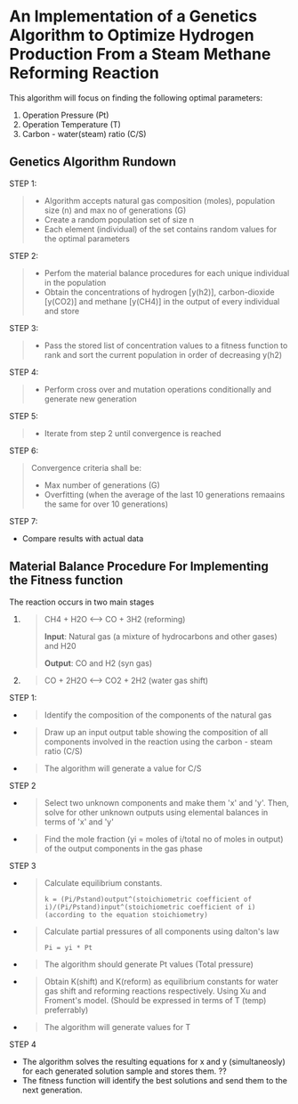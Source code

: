 # An Implementation of a Genetics Algorithm to Optimize Hydrogen Production From a Steam Methane Reforming Reaction

This algorithm will focus on finding the following optimal parameters:
1. Operation Pressure (Pt)
2. Operation Temperature (T)
3. Carbon - water(steam) ratio (C/S)

## Genetics Algorithm Rundown

STEP 1:
> - Algorithm accepts natural gas composition (moles), population size (n) and max no of generations (G)
> -  Create a random population set of size n
> -  Each element (individual) of the set contains random values for the optimal parameters

STEP 2:
> - Perfom the material balance procedures for each unique individual in the population
> - Obtain the concentrations of hydrogen [y(h2)], carbon-dioxide [y(CO2)] and methane [y(CH4)] in the output of every individual and store

STEP 3:
> - Pass the stored list of concentration values to a fitness function to rank and sort the current population in order of decreasing y(h2)

STEP 4:
> - Perform cross over and mutation operations conditionally and generate new generation

STEP 5:
> - Iterate from step 2 until convergence is reached

STEP 6:
> Convergence criteria shall be:
>   - Max number of generations (G)
>   - Overfitting (when the average of the last 10 generations remaains the same for over 10 generations)

STEP 7:
- Compare results with actual data

## Material Balance Procedure For Implementing the Fitness function

The reaction occurs in two main stages

1. > CH4 + H2O  <-->  CO + 3H2 (reforming)
   > 
   > **Input**: Natural gas (a mixture of hydrocarbons and other gases) and H20
   > 
   > **Output**: CO and H2 (syn gas)

2. > CO + 2H2O  <-->  CO2 + 2H2 (water gas shift)


STEP 1:
- > Identify the composition of the components of the natural gas
- > Draw up an input output table showing the composition of all components involved in the reaction using the carbon - steam ratio (C/S)
- > The algorithm will generate a value for C/S

STEP 2
- > Select two unknown components and make them 'x' and 'y'. Then, solve for other unknown outputs using elemental balances in terms of 'x' and 'y'
- > Find the mole fraction (yi = moles of i/total no of moles in output) of the output components in the gas phase

STEP 3
- > Calculate equilibrium constants. 
  > ```
  > k = (Pi/Pstand)output^(stoichiometric coefficient of i)/(Pi/Pstand)input^(stoichiometric coefficient of i) (according to the equation stoichiometry)
  > ```
- > Calculate partial pressures of all components using dalton's law 
  > ```
  > Pi = yi * Pt
  > ```
- > The algorithm should generate Pt values (Total pressure)
- > Obtain K(shift) and K(reform) as equilibrium constants for water gas shift and reforming reactions respectively. Using Xu and Froment's model. (Should be expressed in terms of T (temp) preferrably)
- > The algorithm will generate values for T

STEP 4
- The algorithm solves the resulting equations for x and y (simultaneosly) for each generated solution sample and stores them. ??
- The fitness function will identify the best solutions and send them to the next generation.
